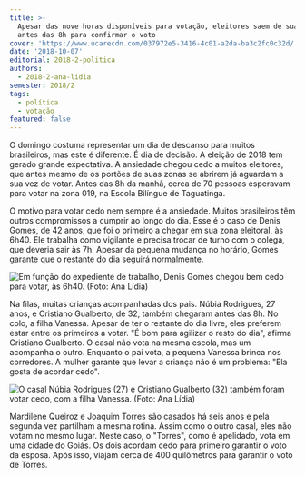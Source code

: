 ```yaml
---
title: >-
  Apesar das nove horas disponíveis para votação, eleitores saem de suas casas
  antes das 8h para confirmar o voto
cover: 'https://www.ucarecdn.com/037972e5-3416-4c01-a2da-ba3c2fc0c32d/'
date: '2018-10-07'
editorial: 2018-2-politica
authors:
  - 2018-2-ana-lidia
semester: 2018/2
tags:
  - política
  - votação
featured: false
---
```

O domingo costuma representar um dia de descanso para muitos brasileiros, mas este é diferente. É dia de decisão. A eleição de 2018 tem gerado grande expectativa. A ansiedade chegou cedo a muitos eleitores, que antes mesmo de os portões de suas zonas se abrirem já aguardam a sua vez de votar. Antes das 8h da manhã, cerca de 70 pessoas esperavam para votar na zona 019, na Escola Bilíngue de Taguatinga.

O motivo para votar cedo nem sempre é a ansiedade. Muitos brasileiros têm outros compromissos a cumprir ao longo do dia. Esse é o caso de Denis Gomes, de 42 anos, que foi o primeiro a chegar em sua zona eleitoral, às 6h40. Ele trabalha como vigilante e precisa trocar de turno com o colega, que deveria sair às 7h. Apesar da pequena mudança no horário, Gomes garante que o restante do dia seguirá normalmente.

![Em função do expediente de trabalho, Denis Gomes chegou bem cedo para votar, às 6h40. (Foto: Ana Lídia)](https://www.ucarecdn.com/0c5f3bcb-af20-45f8-90a0-db3a7ace054b/)

Na filas, muitas crianças acompanhadas dos pais. Núbia Rodrigues, 27 anos, e Cristiano Gualberto, de 32, também chegaram antes das 8h. No colo, a filha Vanessa.  Apesar de ter o restante do dia livre, eles preferem estar entre os primeiros a votar. "É bom para agilizar o resto do dia", afirma Cristiano Gualberto. O casal não vota na mesma escola, mas um acompanha o outro. Enquanto o pai vota, a pequena Vanessa brinca nos corredores. A mulher garante que levar a criança não é um problema: "Ela gosta de acordar cedo".

![O casal Núbia Rodrigues (27) e Cristiano Gualberto (32) também foram votar cedo, com a filha Vanessa. (Foto: Ana Lídia)](https://www.ucarecdn.com/037972e5-3416-4c01-a2da-ba3c2fc0c32d/)

Mardilene Queiroz e Joaquim Torres são casados há seis anos e pela segunda vez partilham  a mesma rotina. Assim como o outro casal, eles não votam no mesmo lugar. Neste caso, o "Torres", como é apelidado, vota em uma cidade do Goiás.  Os dois acordam cedo para primeiro garantir o voto da esposa. Após isso, viajam cerca de 400 quilômetros para garantir o voto de Torres.
